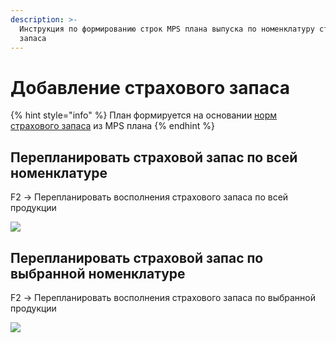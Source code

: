 ```yaml
---
description: >-
  Инструкция по формированию строк MPS плана выпуска по номенклатуру страхового
  запаса
---
```


# Добавление страхового запаса

{% hint style="info" %}
План формируется на основании [норм страхового запаса](../nsi-proizvodstvo/spravochnik-strakhovykh-zapasov.md) из MPS плана
{% endhint %}

## Перепланировать страховой запас по всей номенклатуре

F2 -> Перепланировать восполнения страхового запаса по всей продукции

![](<../../.gitbook/assets/image (565).png>)

## Перепланировать страховой запас по выбранной номенклатуре

F2 -> Перепланировать восполнения страхового запаса по выбранной продукции

![](<../../.gitbook/assets/image (50).png>)
